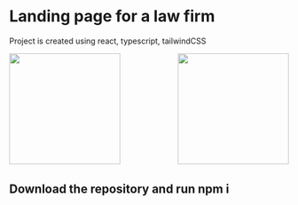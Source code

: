 # Landing page for a law firm

Project is created using react, typescript, tailwindCSS

<div style="dislay: flex; justify-content: space-between;">
  <img src="https://user-images.githubusercontent.com/62358513/226196790-582014d7-8c60-4833-9b80-188bd2ac35a9.JPG" style="max-width: 200px; height: 200px; margin-right: 100px; display: inline-block">
  <img src="https://user-images.githubusercontent.com/62358513/226196860-21e87860-d9df-474f-b268-5a125b0d7c28.JPG" style="max-width: 200px; height: 200px;">
</div>



## Download the repository and run npm i
